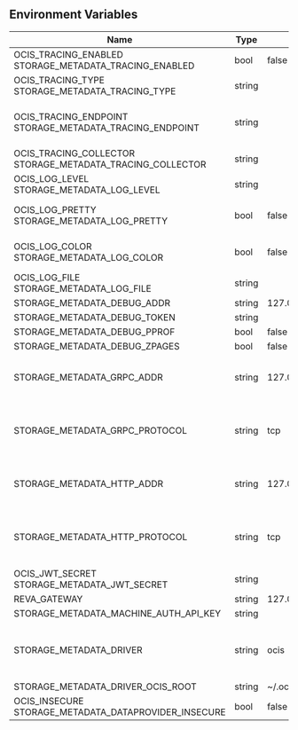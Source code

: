 ## Environment Variables

| Name | Type | Default Value | Description |
|------|------|---------------|-------------|
| OCIS_TRACING_ENABLED<br/>STORAGE_METADATA_TRACING_ENABLED | bool | false | Activates tracing.|
| OCIS_TRACING_TYPE<br/>STORAGE_METADATA_TRACING_TYPE | string |  | |
| OCIS_TRACING_ENDPOINT<br/>STORAGE_METADATA_TRACING_ENDPOINT | string |  | The endpoint to the tracing collector.|
| OCIS_TRACING_COLLECTOR<br/>STORAGE_METADATA_TRACING_COLLECTOR | string |  | |
| OCIS_LOG_LEVEL<br/>STORAGE_METADATA_LOG_LEVEL | string |  | The log level.|
| OCIS_LOG_PRETTY<br/>STORAGE_METADATA_LOG_PRETTY | bool | false | Activates pretty log output.|
| OCIS_LOG_COLOR<br/>STORAGE_METADATA_LOG_COLOR | bool | false | Activates colorized log output.|
| OCIS_LOG_FILE<br/>STORAGE_METADATA_LOG_FILE | string |  | The target log file.|
| STORAGE_METADATA_DEBUG_ADDR | string | 127.0.0.1:9217 | |
| STORAGE_METADATA_DEBUG_TOKEN | string |  | |
| STORAGE_METADATA_DEBUG_PPROF | bool | false | |
| STORAGE_METADATA_DEBUG_ZPAGES | bool | false | |
| STORAGE_METADATA_GRPC_ADDR | string | 127.0.0.1:9215 | The address of the grpc service.|
| STORAGE_METADATA_GRPC_PROTOCOL | string | tcp | The transport protocol of the grpc service.|
| STORAGE_METADATA_HTTP_ADDR | string | 127.0.0.1:9216 | The address of the http service.|
| STORAGE_METADATA_HTTP_PROTOCOL | string | tcp | The transport protocol of the http service.|
| OCIS_JWT_SECRET<br/>STORAGE_METADATA_JWT_SECRET | string |  | |
| REVA_GATEWAY | string | 127.0.0.1:9142 | |
| STORAGE_METADATA_MACHINE_AUTH_API_KEY | string |  | |
| STORAGE_METADATA_DRIVER | string | ocis | The driver which should be used by the service|
| STORAGE_METADATA_DRIVER_OCIS_ROOT | string | ~/.ocis/storage/metadata | |
| OCIS_INSECURE<br/>STORAGE_METADATA_DATAPROVIDER_INSECURE | bool | false | |